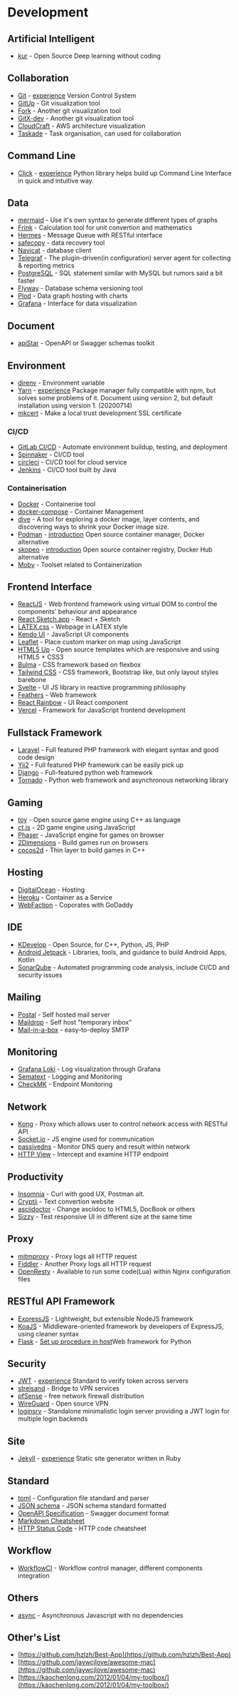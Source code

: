 # Development

## Artificial Intelligent

- [kur](https://github.com/deepgram/kur) - Open Source Deep learning without coding

## Collaboration

- [Git](https://git-scm.com/) - [experience](../experience/vcs-git.md) Version Control System
- [GitUp](https://gitup.co/) - Git visualization tool
- [Fork](https://git-fork.com/) - Another git visualization tool
- [GitX-dev](http://rowanj.github.io/gitx/) - Another git visualization tool
- [CloudCraft](https://cloudcraft.co/) - AWS architecture visualization
- [Taskade](https://www.taskade.com/) - Task organisation, can used for collaboration

## Command Line
- [Click](https://click.palletsprojects.com/en/7.x/) - [experience](../experience/click.md) Python library helps build up Command Line Interface in quick and intuitive way.

## Data

- [mermaid](https://mermaid-js.github.io/mermaid/#/) - Use it's own syntax to generate different types of graphs
- [Frink](https://frinklang.org/) - Calculation tool for unit convertion and mathematics
- [Hermes](https://github.com/allegro/hermes) - Message Queue with RESTful interface
- [safecopy](http://safecopy.sourceforge.net/) - data recovery tool
- [Navicat](https://navicat.com/en/products) - database client
- [Telegraf](https://github.com/influxdata/telegraf) - The plugin-driven(in configuration) server agent for collecting & reporting metrics
- [PostgreSQL](https://www.postgresql.org/) - SQL statement similar with MySQL but rumors said a bit faster
- [Flyway](https://flywaydb.org) - Database schema versioning tool
- [Plod](https://plod.app/#/) - Data graph hosting with charts
- [Grafana](https://github.com/grafana/grafana) - Interface for data visualization

## Document

- [apiStar](https://docs.apistar.com/) - OpenAPI or Swagger schemas toolkit

## Environment

- [direnv](https://direnv.net/) - Environment variable
- [Yarn](https://yarnpkg.com/) - [experience](../experience/yarn.md) Package manager fully compatible with npm, but solves some problems of it. Document using version 2, but default installation using version 1. (20200714)
- [mkcert](https://github.com/FiloSottile/mkcert) - Make a local trust development SSL certificate

### CI/CD
- [GitLab CI/CD](https://docs.gitlab.com/ee/ci/) - Automate environment buildup, testing, and deployment
- [Spinnaker](https://www.spinnaker.io) - CI/CD tool
- [circleci](https://circleci.com/) - CI/CD tool for cloud service
- [Jenkins](https://jenkins.io) - CI/CD tool built by Java

### Containerisation
- [Docker](https://www.docker.com/) - Containerise tool
- [docker-compose](https://docs.docker.com/compose/) - Container Management
- [dive](https://github.com/wagoodman/dive) - A tool for exploring a docker image, layer contents, and discovering ways to shrink your Docker image size.
- [Podman](https://podman.io/) - [introduction](https://igene.tw/podman-intro) Open source container manager, Docker alternative
- [skopeo](https://github.com/containers/skopeo) - [introduction](https://blog.pichuang.com.tw/20180918-skopeo/) Open source container registry, Docker Hub alternative 
- [Moby](https://github.com/moby/moby) - Toolset related to Containerization

## Frontend Interface
- [ReactJS](https://reactjs.org/) - Web frontend framework using virtual DOM to control the components' behaviour and appearance
- [React Sketch.app](http://airbnb.io/react-sketchapp/) - React + Sketch
- [LATEX.css](https://latex.now.sh/) - Webpage in LATEX style
- [Kendo UI](https://www.telerik.com/kendo-ui) - JavaScript UI components
- [Leaflet](https://leafletjs.com/) - Place custom marker on map using JavaScript
- [HTML5 Up](https://html5up.net/) - Open source templates which are responsive and using HTML5 + CSS3
- [Bulma](https://bulma.io/) - CSS framework based on flexbox
- [Tailwind CSS](https://tailwindcss.com/) - CSS framework, Bootstrap like, but only layout styles barebone
- [Svelte](https://svelte.dev/) - UI JS library in reactive programming philosophy
- [Feathers](https://feathersjs.com) - Web framework 
- [React Rainbow](https://react-rainbow.web.app/) - UI React component
- [Vercel](https://vercel.com/) - Framework for JavaScript frontend development

## Fullstack Framework
- [Laravel](https://laravel.com) - Full featured PHP framework with elegant syntax and good code design
- [Yii2](https://www.yiiframework.com/) - Full featured PHP framework can be easily pick up
- [Django](https://www.djangoproject.com/) - Full-featured python web framework
- [Tornado](https://www.tornadoweb.org/en/stable/) - Python web framework and asynchronous networking library

## Gaming
- [toy](https://hugoam.github.io/toy-io/) - Open source game engine using C++ as language
- [ct.js](https://ctjs.rocks/) - 2D game engine using JavaScript
- [Phaser](https://phaser.io/) - JavaScript engine for games on browser
- [2Dimensions](https://docs.2dimensions.com/support/) - Build games run on browsers 
- [cocos2d](https://cocos2d-x.org/) - Thin layer to build games in C++ 

## Hosting
- [DigitalOcean](https://www.digitalocean.com/) - Hosting 
- [Heroku](https://www.heroku.com/home) - Container as a Service 
- [WebFaction](https://www.webfaction.com/) - Coporates with GoDaddy 

## IDE

- [KDevelop](https://www.kdevelop.org/) - Open Source, for C++, Python, JS, PHP 
- [Android Jetpack](https://developer.android.com/jetpack/) - Libraries, tools, and guidance to build Android Apps, Kotlin 
- [SonarQube](https://www.sonarqube.org/) - Automated programming code analysis, include CI/CD and security issues 

## Mailing
- [Postal](https://github.com/postalhq/postal) - Self hosted mail server
- [Maildrop](https://gitlab.com/markbeeson/maildrop) - Self host "temporary inbox"
- [Mail-in-a-box](https://github.com/mail-in-a-box/mailinabox) - easy-to-deploy SMTP

## Monitoring

- [Grafana Loki](https://github.com/grafana/loki) - Log visualization through Grafana 
- [Sematext](https://sematext.com/) - Logging and Monitoring 
- [CheckMK](https://checkmk.com/) - Endpoint Monitoring 

## Network

- [Kong](https://docs.konghq.com/1.0.x/admin-api) - Proxy which allows user to control network access with RESTful API
- [Socket.io](https://hugoam.github.io/toy-io/) - JS engine used for communication
- [passivedns](https://github.com/gamelinux/passivedns) - Monitor DNS query and result within network 
- [HTTP View](https://httptoolkit.tech/view/) - Intercept and examine HTTP endpoint 

## Productivity
- [Insomnia](https://insomnia.rest/) - Curl with good UX, Postman alt.
- [Cryptii](https://cryptii.com/) - Text convertion website 
- [asciidoctor](https://asciidoctor.org/) - Change asciidoc to HTML5, DocBook or others 
- [Sizzy](https://sizzy.co/) - Test responsive UI in different size at the same time

## Proxy
- [mitmproxy](https://mitmproxy.org/) - Proxy logs all HTTP request
- [Fiddler](https://www.telerik.com/fiddler) - Another Proxy logs all HTTP request
- [OpenResty](https://openresty.org/en/) - Available to run some code(Lua) within Nginx configuration files

## RESTful API Framework

- [ExpressJS](https://expressjs.com/) - Lightweight, but extensible NodeJS framework
- [KoaJS](https://koajs.com/) - Middleware-oriented framework by developers of ExpressJS, using cleaner syntax
- [Flask](https://flask.palletsprojects.com) - [Set up procedure in host](https://www.digitalocean.com/community/tutorials/how-to-serve-flask-applications-with-uwsgi-and-nginx-on-centos-7)Web framework for Python

## Security
- [JWT](https://jwt.io/) - [experience](../experience/json-web-token.md) Standard to verify token across servers
- [streisand](https://github.com/StreisandEffect/streisand) - Bridge to VPN services
- [pfSense](https://github.com/pfsense/pfsense) - free network firewall distribution 
- [WireGuard](https://www.wireguard.com/) - Open source VPN
- [loginsrv](https://github.com/tarent/loginsrv) - Standalone minimalistic login server providing a JWT login for multiple login backends

## Site
- [Jekyll](https://jekyllrb.com/) - [experience](../experience/jekyll.md) Static site generator written in Ruby

## Standard

- [toml](https://github.com/toml-lang/toml/tree/v0.5.0) - Configuration file standard and parser
- [JSON schema](https://json-schema.org/latest/json-schema-validation.html) - JSON schema standard formatted
- [OpenAPI Specification](https://github.com/OAI/OpenAPI-Specification) - Swagger document format
- [Markdown Cheatsheet](https://github.com/adam-p/markdown-here/wiki/Markdown-Cheatsheet)
- [HTTP Status Code](https://httpstatuses.com/) - HTTP code cheatsheet

## Workflow

- [WorkflowCI](https://www.workflowci.com/use-cases) - Workflow control manager, different components integration

## Others

- [async](https://caolan.github.io/async/v3/) - Asynchronous Javascript with no dependencies

## Other's List

- [https://github.com/hzlzh/Best-App](https://github.com/hzlzh/Best-App)
- [https://github.com/jaywcjlove/awesome-mac](https://github.com/jaywcjlove/awesome-mac) 
- [https://kaochenlong.com/2012/01/04/my-toolbox/](https://kaochenlong.com/2012/01/04/my-toolbox/)